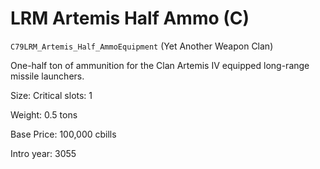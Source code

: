 # LRM Artemis Half Ammo (C)

`C79LRM_Artemis_Half_AmmoEquipment` (Yet Another Weapon Clan)

One-half ton of ammunition for the Clan Artemis IV equipped long-range missile launchers.

Size: Critical slots: 1

Weight: 0.5 tons

Base Price: 100,000 cbills

Intro year: 3055

